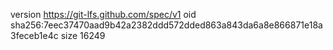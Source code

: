 version https://git-lfs.github.com/spec/v1
oid sha256:7eec37470aad9b42a2382ddd572dded863a843da6a8e866871e18a3feceb1e4c
size 16249
